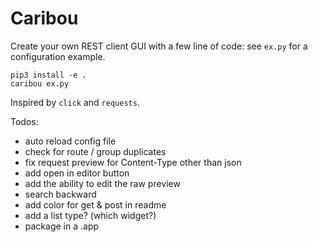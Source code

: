 # Caribou

Create your own REST client GUI with a few line of code: 
see `ex.py` for a configuration example.

```
pip3 install -e .
caribou ex.py
```

Inspired by `click` and `requests`.

Todos:

- auto reload config file
- check for route / group duplicates
- fix request preview for Content-Type other than json
- add open in editor button
- add the ability to edit the raw preview
- search backward
- add color for get & post in readme
- add a list type? (which widget?)
- package in a .app
